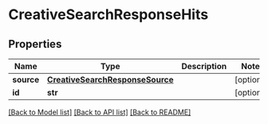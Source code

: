 # CreativeSearchResponseHits

## Properties
Name | Type | Description | Notes
------------ | ------------- | ------------- | -------------
**source** | [**CreativeSearchResponseSource**](CreativeSearchResponseSource.md) |  | [optional] 
**id** | **str** |  | [optional] 

[[Back to Model list]](../README.md#documentation-for-models) [[Back to API list]](../README.md#documentation-for-api-endpoints) [[Back to README]](../README.md)


